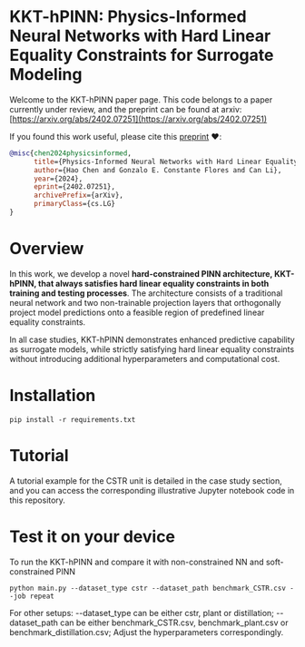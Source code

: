 # KKT-hPINN: Physics-Informed Neural Networks with Hard Linear Equality Constraints for Surrogate Modeling
Welcome to the KKT-hPINN paper page. This code belongs to a paper currently under review, and the preprint can be found at arxiv: [https://arxiv.org/abs/2402.07251](https://arxiv.org/abs/2402.07251)

If you found this work useful, please cite this [preprint](https://arxiv.org/abs/2402.07251) ❤️:
```bibtex
@misc{chen2024physicsinformed,
      title={Physics-Informed Neural Networks with Hard Linear Equality Constraints}, 
      author={Hao Chen and Gonzalo E. Constante Flores and Can Li},
      year={2024},
      eprint={2402.07251},
      archivePrefix={arXiv},
      primaryClass={cs.LG}
}
```

# Overview
In this work, we develop a novel **hard-constrained PINN architecture, KKT-hPINN, that always satisfies hard linear equality constraints in both training and testing processes**. The architecture consists of a traditional neural network and two non-trainable projection layers that orthogonally project model predictions onto a feasible region of predefined linear equality constraints.

In all case studies, KKT-hPINN demonstrates enhanced predictive capability as surrogate models, while strictly satisfying hard linear equality constraints without introducing additional hyperparameters and computational cost.

# Installation
```pip install -r requirements.txt```

# Tutorial
A tutorial example for the CSTR unit is detailed in the case study section, and you can access the corresponding illustrative Jupyter notebook code in this repository.

# Test it on your device
To run the KKT-hPINN and compare it with non-constrained NN and soft-constrained PINN

```python main.py --dataset_type cstr --dataset_path benchmark_CSTR.csv --job repeat```

For other setups: --dataset_type can be either cstr, plant or distillation; --dataset_path can be either benchmark_CSTR.csv, benchmark_plant.csv or benchmark_distillation.csv; Adjust the hyperparameters correspondingly.


